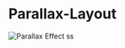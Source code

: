 # Parallax-Layout

![Parallax Effect ss](https://github.com/Ronikakashyap/Parallax-layout-/assets/135813402/8eb416c8-f576-4dec-9f11-ddd2f48d2caa)
